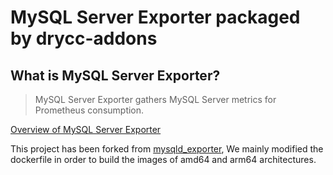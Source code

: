# MySQL Server Exporter packaged by drycc-addons

## What is MySQL Server Exporter?

> MySQL Server Exporter gathers MySQL Server metrics for Prometheus consumption.

[Overview of MySQL Server Exporter](https://github.com/drycc-addons/drycc-docker-mysqld-exporter)

This project has been forked from [mysqld_exporter](https://github.com/prometheus/mysqld_exporter),  We mainly modified the dockerfile in order to build the images of amd64 and arm64 architectures. 